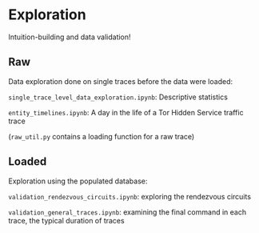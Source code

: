# Exploration

Intuition-building and data validation!

## Raw

Data exploration done on single traces before the data were loaded:

`single_trace_level_data_exploration.ipynb`: Descriptive statistics

`entity_timelines.ipynb`: A day in the life of a Tor Hidden Service traffic trace

(`raw_util.py` contains a loading function for a raw trace)

## Loaded

Exploration using the populated database:

`validation_rendezvous_circuits.ipynb`: exploring the rendezvous circuits

`validation_general_traces.ipynb`: examining the final command in each trace, the typical duration of traces
